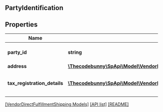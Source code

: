 ## PartyIdentification

## Properties

Name | Type | Description | Notes
------------ | ------------- | ------------- | -------------
**party_id** | **string** | Assigned Identification for the party. |
**address** | [**\Thecodebunny\SpApi\Model\VendorDirectFulfillmentShipping\Address**](Address.md) |  | [optional]
**tax_registration_details** | [**\Thecodebunny\SpApi\Model\VendorDirectFulfillmentShipping\TaxRegistrationDetails[]**](TaxRegistrationDetails.md) | Tax registration details of the entity. | [optional]

[[VendorDirectFulfillmentShipping Models]](../) [[API list]](../../Api) [[README]](../../../README.md)
